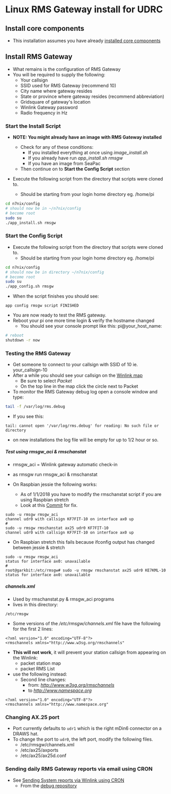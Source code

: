 # Linux RMS Gateway install for UDRC

## Install core components

* This installation assumes you have already [installed core components](https://github.com/nwdigitalradio/n7nix/blob/master/docs/CORE_INSTALL.md)

## Install RMS Gateway

* What remains is the  configuration of RMS Gateway
* You will be required to supply the following:
  * Your callsign
  * SSID used for RMS Gateway (recommend 10)
  * City name where gateway resides
  * State or province where gateway resides (recommend abbreviation)
  * Gridsquare of gateway's location
  * Winlink Gateway password
  * Radio frequency in Hz

### Start the Install Script

* **NOTE: You might already have an image with RMS Gateway installed**
  * Check for any of these conditions:
    * If you installed everything at once using _image_install.sh_
    * If you already have run _app_install.sh rmsgw_
    * If you have an image from SeaPac
  * Then continue on to  __Start the Config Script__ section

* Execute the following script from the directory that scripts were cloned to.
  * Should be starting from your login home directory eg. /home/pi

```bash
cd n7nix/config
# should now be in ~/n7nix/config
# become root
sudo su
./app_install.sh rmsgw
```
### Start the Config Script

* Execute the following script from the directory that scripts were cloned to.
  * Should be starting from your login home directory eg. /home/pi

```bash
cd n7nix/config
# should now be in directory ~/n7nix/config
# become root
sudo su
./app_config.sh rmsgw
```

* When the script finishes you should see:
```
app config rmsgw script FINISHED
```
* You are now ready to test the RMS gateway.
* Reboot your pi one more time login & verify the hostname changed
  * You should see your console prompt like this: pi@your_host_name:

```bash
# reboot
shutdown -r now
```

### Testing the RMS Gateway
* Get someone to connect to your callsign with SSID of 10 ie. your_callsign-10
* After a while you should see your callsign on the [Winlink map](http://winlink.org/RMSChannels)
  * Be sure to select *Packet*
  * On the top line in the map click the circle next to Packet
* To monitor the RMS Gateway debug log open a console window and type:
```bash
tail -f /var/log/rms.debug
```
* If you see this:
```
tail: cannot open '/var/log/rms.debug' for reading: No such file or directory
```
* on new installations the log file will be empty for up to 1/2 hour or so.

##### Test using rmsgw_aci & rmschanstat
* rmsgw_aci = Winlink gateway automatic check-in
* as rmsgw run rmsgw_aci & rmschanstat

* On Raspbian jessie the following works:
  * As of 1/1/2018 you have to modify the rmschanstat script if you are using Raspbian stretch
  * Look at this [Commit](https://github.com/nwdigitalradio/rmsgw/commit/b24c1a30e56326eb6edf868c86efe9ff4a8b7a25) for fix.
```
sudo -u rmsgw rmsgw_aci
channel udr0 with callsign KF7FIT-10 on interface ax0 up
#
sudo -u rmsgw rmschanstat ax25 udr0 KF7FIT-10
channel udr0 with callsign KF7FIT-10 on interface ax0 up
```
* On Raspbian stretch this fails because ifconfig output has changed between jessie & stretch

```
sudo -u rmsgw rmsgw_aci
status for interface ax0: unavailable
#
root@garkbit:/etc/rmsgw# sudo -u rmsgw rmschanstat ax25 udr0 KE7KML-10
status for interface ax0: unavailable
```
##### channels.xml #####
* Used by rmschanstat.py & rmsgw_aci programs
* lives in this directory:
```
/etc/rmsgw
```
* Some versions of the _/etc/rmsgw/channels.xml_ file have the following for the first 2 lines:
```
<?xml version="1.0" encoding="UTF-8"?>
<rmschannels xmlns="http://www.w3sg.org/rmschannels"
```
* __This will not work__, it will prevent your station callsign from appearing on the Winlink:
  *  packet station map
  *  packet RMS List
* use the following instead:
  * Second line changes:
    * from: _http://www.w3sg.org/rmschannels_
    * to _http://www.namespace.org_
```
<?xml version="1.0" encoding="UTF-8"?>
<rmschannels xmlns="http://www.namespace.org"
```
### Changing AX.25 port
* Port currently defaults to ```udr1``` which is the right mDin6 connector on a DRAWS hat.
* To change the port to ```udr0```, the left port, modify the following files.
  * /etc/rmsgw/channels.xml
  * /etc/ax25/axports
  * /etc/ax25/ax25d.conf

### Sending daily RMS Gateway reports via email using CRON

* See [Sending System reports via Winlink using CRON](https://github.com/nwdigitalradio/n7nix/blob/master/debug/MAILSYSREPORT.md)
  * From the [debug repository](https://github.com/nwdigitalradio/n7nix/tree/master/debug)
